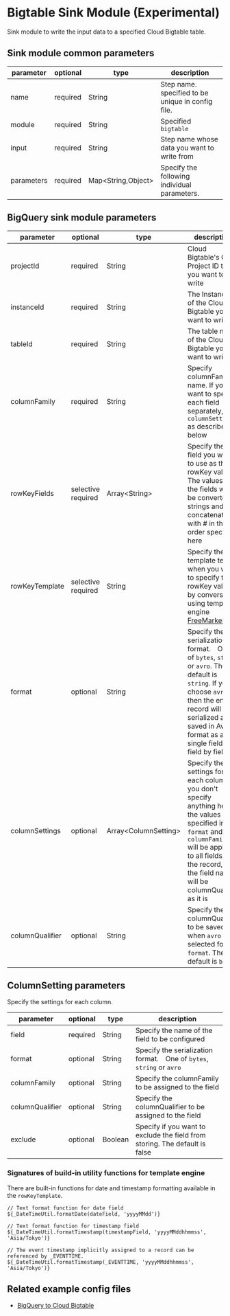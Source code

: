 # Bigtable Sink Module (Experimental)

Sink module to write the input data to a specified Cloud Bigtable table.

## Sink module common parameters

| parameter | optional | type | description |
| --- | --- | --- | --- |
| name | required | String | Step name. specified to be unique in config file. |
| module | required | String | Specified `bigtable` |
| input | required | String | Step name whose data you want to write from |
| parameters | required | Map<String,Object\> | Specify the following individual parameters. |

## BigQuery sink module parameters

| parameter | optional | type | description |
| --- | --- | --- | --- |
| projectId | required | String | Cloud Bigtable's GCP Project ID that you want to write  |
| instanceId | required | String | The Instance ID of the Cloud Bigtable you want to write |
| tableId | required | String | The table name of the Cloud Bigtable you want to write |
| columnFamily | required | String | Specify columnFamily name. If you want to specify each field separately, use `columnSettings` as described below |
| rowKeyFields | selective required | Array<String\> | Specify the field you want to use as the rowKey value. The values of the fields will be converted to strings and concatenated with # in the order specified here |
| rowKeyTemplate | selective required | String | Specify the template text when you want to specify the rowKey value by conversion using template engine [FreeMarker](https://freemarker.apache.org/) |
| format | optional | String | Specify the serialization format.　One of `bytes`, `string` or `avro`. The default is `string`. If you choose `avro`, then the entire record will be serialized and saved in Avro format as a single field, not field by field |
| columnSettings | optional | Array<ColumnSetting\> | Specify the settings for each column. If you don't specify anything here, the values specified in `format` and `columnFamily` will be applied to all fields in the record, and the field name will be columnQualifier as it is |
| columnQualifier | optional | String | Specify the columnQualifier to be saved when `avro` is selected for `format`. The default is `body` |

## ColumnSetting parameters

Specify the settings for each column.

| parameter | optional | type | description |
| --- | --- | --- | --- |
| field | required | String | Specify the name of the field to be configured |
| format | optional | String | Specify the serialization format.　One of `bytes`, `string` or `avro` |
| columnFamily | optional | String | Specify the columnFamily to be assigned to the field |
| columnQualifier | optional | String | Specify the columnQualifier to be assigned to the field |
| exclude | optional | Boolean | Specify if you want to exclude the field from storing. The default is false |


### Signatures of build-in utility functions for template engine

There are built-in functions for date and timestamp formatting available in the `rowKeyTemplate`.

```
// Text format function for date field
${_DateTimeUtil.formatDate(dateField, 'yyyyMMdd')}

// Text format function for timestamp field
${_DateTimeUtil.formatTimestamp(timestampField, 'yyyyMMddhhmmss', 'Asia/Tokyo')}

// The event timestamp implicitly assigned to a record can be referenced by _EVENTTIME.
${_DateTimeUtil.formatTimestamp(_EVENTTIME, 'yyyyMMddhhmmss', 'Asia/Tokyo')}
```

## Related example config files

* [BigQuery to Cloud Bigtable](../../../../examples/bigquery-to-bigtable.json)
